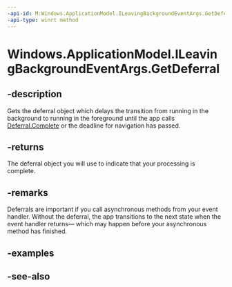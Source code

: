 ```yaml
---
-api-id: M:Windows.ApplicationModel.ILeavingBackgroundEventArgs.GetDeferral
-api-type: winrt method
---
```


<!-- Method syntax
public Windows.Foundation.Deferral GetDeferral()
-->

# Windows.ApplicationModel.ILeavingBackgroundEventArgs.GetDeferral

## -description
Gets the deferral object which delays the transition from running in the background to running in the foreground until the app calls [Deferral.Complete](../windows.foundation/deferral_complete.md) or the deadline for navigation has passed.

## -returns
The deferral object you will use to indicate that your processing is complete.

## -remarks
Deferrals are important if you call asynchronous methods from your event handler. Without the deferral, the app transitions to the next state when the event handler returns— which may happen before your asynchronous method has finished.

## -examples

## -see-also
